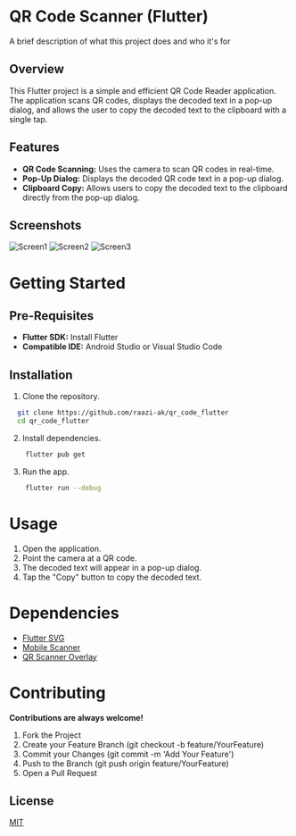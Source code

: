 # QR Code Scanner (Flutter)

A brief description of what this project does and who it's for

## Overview

This Flutter project is a simple and efficient QR Code Reader application. The application scans QR codes, displays the decoded text in a pop-up dialog, and allows the user to copy the decoded text to the clipboard with a single tap.

## Features

- **QR Code Scanning:** Uses the camera to scan QR codes in real-time.
- **Pop-Up Dialog:** Displays the decoded QR code text in a pop-up dialog.
- **Clipboard Copy:** Allows users to copy the decoded text to the clipboard directly from the pop-up dialog.

## Screenshots

![Screen1](screenshots/Screen1.png?raw=true "Main Screen")
![Screen2](screenshots/Screen2.png?raw=true "Result Screen")
![Screen3](screenshots/Screen3.png?raw=true "Acitivity Blocked State")

# Getting Started

## Pre-Requisites

- **Flutter SDK:** Install Flutter
- **Compatible IDE:** Android Studio or Visual Studio Code

## Installation

1.  Clone the repository.

```bash
  git clone https://github.com/raazi-ak/qr_code_flutter
  cd qr_code_flutter
```

2. Install dependencies.

```bash
    flutter pub get
```

3. Run the app.

```bash
    flutter run --debug
```

# Usage

1. Open the application.
2. Point the camera at a QR code.
3. The decoded text will appear in a pop-up dialog.
4. Tap the "Copy" button to copy the decoded text.

# Dependencies

- [Flutter SVG](https://pub.dev/packages/flutter_svg)
- [Mobile Scanner](https://pub.dev/packages/mobile_scanner)
- [QR Scanner Overlay](https://pub.dev/packages/qr_scanner_overlay)

# Contributing

**Contributions are always welcome!**

1. Fork the Project
2. Create your Feature Branch (git checkout -b feature/YourFeature)
3. Commit your Changes (git commit -m 'Add Your Feature')
4. Push to the Branch (git push origin feature/YourFeature)
5. Open a Pull Request

## License

[MIT](https://opensource.org/license/mit)
